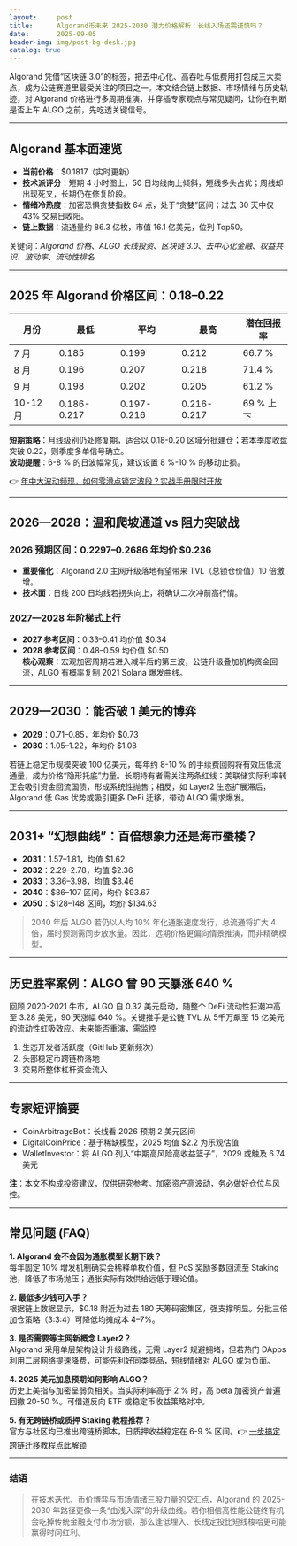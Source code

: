 ```yaml
---
layout:     post
title:      Algorand币未来 2025-2030 潜力价格解析：长线入场还需谨慎吗？
date:       2025-09-05
header-img: img/post-bg-desk.jpg
catalog: true
---
```


Algorand 凭借“区块链 3.0”的标签，把去中心化、高吞吐与低费用打包成三大卖点，成为公链赛道里最受关注的项目之一。本文结合链上数据、市场情绪与历史轨迹，对 Algorand 价格进行多周期推演，并穿插专家观点与常见疑问，让你在判断是否上车 ALGO 之前，先吃透关键信号。

---

## Algorand 基本面速览

- **当前价格**：$0.1817（实时更新）
- **技术派评分**：短期 4 小时图上，50 日均线向上倾斜，短线多头占优；周线却出现死叉，长期仍在修复阶段。
- **情绪冷热度**：加密恐惧贪婪指数 64 点，处于“贪婪”区间；过去 30 天中仅 43% 交易日收阳。
- **链上数据**：流通量约 86.3 亿枚，市值 16.1 亿美元，位列 Top50。

关键词：*Algorand 价格*、*ALGO 长线投资*、*区块链 3.0*、*去中心化金融*、*权益共识*、*波动率*、*流动性排名*

---

## 2025 年 Algorand 价格区间：$0.18–$0.22

| 月份 | 最低 | 平均 | 最高 | 潜在回报率 |
|------|------|------|------|-------------|
| 7 月 | 0.185 | 0.199 | 0.212 | 66.7 % |
| 8 月 | 0.196 | 0.207 | 0.218 | 71.4 % |
| 9 月 | 0.198 | 0.202 | 0.205 | 61.2 % |
| 10-12 月 | 0.186-0.217 | 0.197-0.216 | 0.216-0.217 | 69 % 上下 |

**短期策略**：月线级别仍处修复期，适合以 0.18-0.20 区域分批建仓；若本季度收盘突破 0.22，则季度多单信号确立。  
**波动提醒**：6-8 % 的日波幅常见，建议设置 8 %-10 % 的移动止损。

👉 [年中大波动频现，如何零滑点锁定波段？实战手册限时开放](https://okxdog.com/)

---

## 2026—2028：温和爬坡通道 vs 阻力突破战

### 2026 预期区间：$0.2297–$0.2686 年均价 $0.236
- **重要催化**：Algorand 2.0 主网升级落地有望带来 TVL（总锁仓价值）10 倍激增。  
- **技术面**：日线 200 日均线若拐头向上，将确认二次冲前高行情。

### 2027—2028 年阶梯式上行
- **2027 参考区间**：$0.33–$0.41 均价值 $0.34  
- **2028 参考区间**：$0.48–$0.59 均价值 $0.50  
**核心观察**：宏观加密周期若进入减半后的第三波，公链升级叠加机构资金回流，ALGO 有概率复制 2021 Solana 爆发曲线。

---

## 2029—2030：能否破 1 美元的博弈

- **2029**：$0.71–$0.85，年均价 $0.73  
- **2030**：$1.05–$1.22，年均价 $1.08  

若链上稳定币规模突破 100 亿美元，每年约 8-10 % 的手续费回购将有效压低流通量，成为价格“隐形托底”力量。长期持有者需关注两条红线：美联储实际利率转正会吸引资金回流国债，形成系统性抛售；相反，如 Layer2 生态扩展滞后，Algorand 低 Gas 优势或吸引更多 DeFi 迁移，带动 ALGO 需求爆发。

---

## 2031+ “幻想曲线”：百倍想象力还是海市蜃楼？

- **2031**：$1.57–$1.81，均值 $1.62  
- **2032**：$2.29–$2.78，均值 $2.36  
- **2033**：$3.36–$3.98，均值 $3.46  
- **2040**：$86–107 区间，均价 $93.67  
- **2050**：$128–148 区间，均价 $134.63  

> 2040 年后 ALGO 若仍以人均 10% 年化通胀速度发行，总流通将扩大 4 倍，届时预测需同步放水量。因此，远期价格更偏向情景推演，而非精确模型。

---

## 历史胜率案例：ALGO 曾 90 天暴涨 640 %

回顾 2020-2021 牛市，ALGO 自 0.32 美元启动，随整个 DeFi 流动性狂潮冲高至 3.28 美元，90 天涨幅 640 %。关键推手是公链 TVL 从 5千万飙至 15 亿美元的流动性虹吸效应。未来能否重演，需监控  

1. 生态开发者活跃度（GitHub 更新频次）  
2. 头部稳定币跨链桥落地  
3. 交易所整体杠杆资金流入  

---

## 专家短评摘要

- CoinArbitrageBot：长线看 2026 预期 2 美元区间  
- DigitalCoinPrice：基于稀缺模型，2025 均值 $2.2 为乐观估值  
- WalletInvestor：将 ALGO 列入“中期高风险高收益篮子”，2029 或触及 6.74 美元  

**注**：本文不构成投资建议，仅供研究参考。加密资产高波动，务必做好仓位与风控。

---

## 常见问题 (FAQ)

**1. Algorand 会不会因为通胀模型长期下跌？**  
每年固定 10% 增发机制确实会稀释单枚价值，但 PoS 奖励多数回流至 Staking 池，降低了市场抛压；通胀实际有效供给远低于理论值。

**2. 最低多少钱可入手？**  
根据链上数据显示，$0.18 附近为过去 180 天筹码密集区，强支撑明显。分批三倍加仓策略（3:3:4）可降低均摊成本 4–7%。

**3. 是否需要等主网新概念 Layer2？**  
Algorand 采用单层架构设计升级路线，无需 Layer2 规避拥堵，但若热门 DApps 利用二层网络提速降费，可能先利好同类竞品，短线情绪对 ALGO 或为负面。

**4. 2025 美元加息预期如何影响 ALGO？**  
历史上美指与加密呈弱负相关。当实际利率高于 2 % 时，高 beta 加密资产普遍回撤 20-50 %。可借道反向 ETF 或稳定币收益策略对冲。

**5. 有无跨链桥或质押 Staking 教程推荐？**  
官方与社区均已推出跨链桥脚本，日质押收益稳定在 6-9 % 区间。👉 [一步搞定跨链迁移教程点此解锁](https://okxdog.com/)

---

### 结语

> 在技术迭代、币价博弈与市场情绪三股力量的交汇点，Algorand 的 2025-2030 年路径更像一条“由浅入深”的升级曲线。若你相信高性能公链终有机会吃掉传统金融支付市场份额，那么逢低埋入、长线定投比短线梭哈更可能赢得时间红利。
